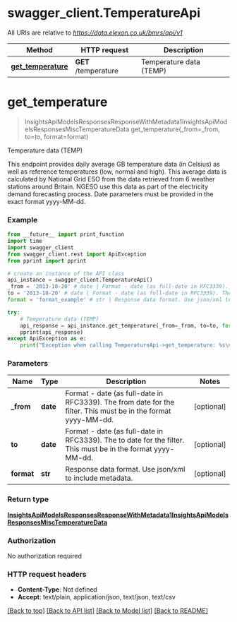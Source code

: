 # swagger_client.TemperatureApi

All URIs are relative to *https://data.elexon.co.uk/bmrs/api/v1*

Method | HTTP request | Description
------------- | ------------- | -------------
[**get_temperature**](TemperatureApi.md#get_temperature) | **GET** /temperature | Temperature data (TEMP)

# **get_temperature**
> InsightsApiModelsResponsesResponseWithMetadata1InsightsApiModelsResponsesMiscTemperatureData get_temperature(_from=_from, to=to, format=format)

Temperature data (TEMP)

This endpoint provides daily average GB temperature data (in Celsius) as well as reference temperatures (low, normal and high).  This average data is calculated by National Grid ESO from the data retrieved from 6 weather stations around Britain.  NGESO use this data as part of the electricity demand forecasting process.                Date parameters must be provided in the exact format yyyy-MM-dd.

### Example
```python
from __future__ import print_function
import time
import swagger_client
from swagger_client.rest import ApiException
from pprint import pprint

# create an instance of the API class
api_instance = swagger_client.TemperatureApi()
_from = '2013-10-20' # date | Format - date (as full-date in RFC3339). The from date for the filter. This must be in the format yyyy-MM-dd. (optional)
to = '2013-10-20' # date | Format - date (as full-date in RFC3339). The to date for the filter. This must be in the format yyyy-MM-dd. (optional)
format = 'format_example' # str | Response data format. Use json/xml to include metadata. (optional)

try:
    # Temperature data (TEMP)
    api_response = api_instance.get_temperature(_from=_from, to=to, format=format)
    pprint(api_response)
except ApiException as e:
    print("Exception when calling TemperatureApi->get_temperature: %s\n" % e)
```

### Parameters

Name | Type | Description  | Notes
------------- | ------------- | ------------- | -------------
 **_from** | **date**| Format - date (as full-date in RFC3339). The from date for the filter. This must be in the format yyyy-MM-dd. | [optional] 
 **to** | **date**| Format - date (as full-date in RFC3339). The to date for the filter. This must be in the format yyyy-MM-dd. | [optional] 
 **format** | **str**| Response data format. Use json/xml to include metadata. | [optional] 

### Return type

[**InsightsApiModelsResponsesResponseWithMetadata1InsightsApiModelsResponsesMiscTemperatureData**](InsightsApiModelsResponsesResponseWithMetadata1InsightsApiModelsResponsesMiscTemperatureData.md)

### Authorization

No authorization required

### HTTP request headers

 - **Content-Type**: Not defined
 - **Accept**: text/plain, application/json, text/json, text/csv

[[Back to top]](#) [[Back to API list]](../README.md#documentation-for-api-endpoints) [[Back to Model list]](../README.md#documentation-for-models) [[Back to README]](../README.md)

